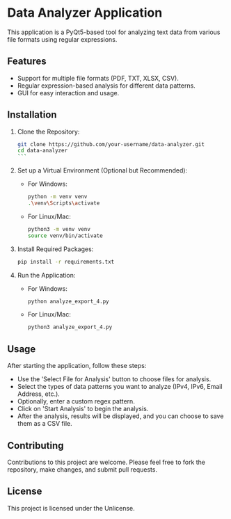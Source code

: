 # Data Analyzer Application

This application is a PyQt5-based tool for analyzing text data from various file formats using regular expressions.

## Features

- Support for multiple file formats (PDF, TXT, XLSX, CSV).
- Regular expression-based analysis for different data patterns.
- GUI for easy interaction and usage.

## Installation

1. Clone the Repository:
   ````bash
   git clone https://github.com/your-username/data-analyzer.git
   cd data-analyzer
   ```

3. Set up a Virtual Environment (Optional but Recommended):
   - For Windows:
     ```bash
     python -m venv venv
     .\venv\Scripts\activate
     ```
   - For Linux/Mac:
     ```bash
     python3 -m venv venv
     source venv/bin/activate
     ```

4. Install Required Packages:
   ```bash
   pip install -r requirements.txt
   ```

6. Run the Application:
   - For Windows:
     ```bash
     python analyze_export_4.py
     ```
   - For Linux/Mac:
     ```bash
     python3 analyze_export_4.py
     ```

## Usage

After starting the application, follow these steps:

- Use the 'Select File for Analysis' button to choose files for analysis.
- Select the types of data patterns you want to analyze (IPv4, IPv6, Email Address, etc.).
- Optionally, enter a custom regex pattern.
- Click on 'Start Analysis' to begin the analysis.
- After the analysis, results will be displayed, and you can choose to save them as a CSV file.

## Contributing

Contributions to this project are welcome. Please feel free to fork the repository, make changes, and submit pull requests.

## License

This project is licensed under the Unlicense.
